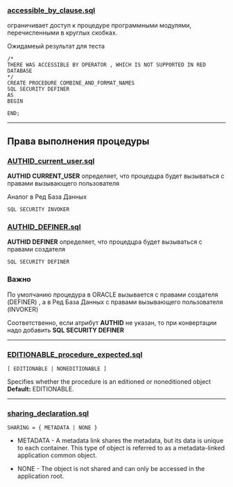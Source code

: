 ### [accessible_by_clause.sql](accessible_by_clause.sql)

ограничивает доступ к процедуре программными модулями, перечисленными в круглых скобках. 

Ожидамеый результат для теста 

    /*
    THERE WAS ACCESSIBLE BY OPERATOR , WHICH IS NOT SUPPORTED IN RED DATABASE
    */
    CREATE PROCEDURE COMBINE_AND_FORMAT_NAMES
    SQL SECURITY DEFINER
    AS
    BEGIN
    
    END;

-------------------------------------------------------------
## Права выполнения процедуры

### [AUTHID_current_user.sql](AUTHID_current_user.sql)

**AUTHID CURRENT_USER** определяет, что процедцра будет вызываться с правами вызывающего пользователя

Аналог в Ред База Данных

    SQL SECURITY INVOKER

### [AUTHID_DEFINER.sql](AUTHID_DEFINER.sql)

**AUTHID DEFINER** определяет, что процедцра будет вызываться с правами создателя

    SQL SECURITY DEFINER

### Важно 

По умолчанию процедура в ORACLE вызывается с правами создателя (DEFINER) , а в Ред База Данных
с правами вызывающего пользователя (INVOKER)

Соответственно, если атрибут **AUTHID** не указан, то при конвертации надо добавить **SQL SECURITY DEFINER**

-------------------------------------------------------------

### [EDITIONABLE_procedure_expected.sql](EDITIONABLE_procedure_expected.sql)

    [ EDITIONABLE | NONEDITIONABLE ]

Specifies whether the procedure is an editioned or noneditioned object
**Default:** EDITIONABLE.

-------------------------------------------------------------

### [sharing_declaration.sql](sharing_declaration.sql)

    SHARING = { METADATA | NONE }

* METADATA - A metadata link shares the metadata, but its data is unique to each container. This type of object is referred to as a metadata-linked application common object.

* NONE - The object is not shared and can only be accessed in the application root.


